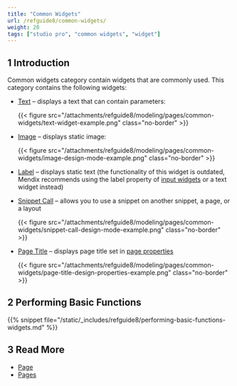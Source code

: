 ```yaml
---
title: "Common Widgets"
url: /refguide8/common-widgets/
weight: 20
tags: ["studio pro", "common widgets", "widget"]
---
```


## 1 Introduction

Common widgets category contain widgets that are commonly used. This category contains the following widgets:

* [Text](/refguide8/text/) – displays a text that can contain parameters:

    {{< figure src="/attachments/refguide8/modeling/pages/common-widgets/text-widget-example.png" class="no-border" >}}

* [Image](/refguide8/image/) – displays static image:

    {{< figure src="/attachments/refguide8/modeling/pages/common-widgets/image-design-mode-example.png" class="no-border" >}}

* [Label](/refguide8/label/) – displays static text (the functionality of this widget is outdated, Mendix recommends using the label property of [input widgets](/refguide8/input-widgets/) or a text widget instead) 

* [Snippet Call](/refguide8/snippet-call/) – allows you to use a snippet on another snippet, a page, or a layout

    {{< figure src="/attachments/refguide8/modeling/pages/common-widgets/snippet-call-design-mode-example.png" class="no-border" >}}

* [Page Title](/refguide8/page-title/) – displays page title set in [page properties](/refguide8/page-properties/#title)

    {{< figure src="/attachments/refguide8/modeling/pages/common-widgets/page-title-design-properties-example.png" class="no-border" >}}

## 2 Performing Basic Functions

{{% snippet file="/static/_includes/refguide8/performing-basic-functions-widgets.md" %}}

## 3 Read More

* [Page](/refguide8/page/)
* [Pages](/refguide8/pages/)
